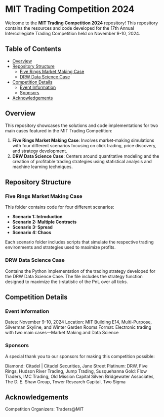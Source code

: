 # MIT Trading Competition 2024

Welcome to the **MIT Trading Competition 2024** repository! This repository contains the resources and code developed for the 17th Annual Intercollegiate Trading Competition held on November 9-10, 2024.

## Table of Contents

- [Overview](#overview)
- [Repository Structure](#repository-structure)
  - [Five Rings Market Making Case](#five-rings-market-making-case)
  - [DRW Data Science Case](#drw-data-science-case)
- [Competition Details](#competition-details)
  - [Event Information](#event-information)
  - [Sponsors](#sponsors)
- [Acknowledgements](#acknowledgements)


## Overview

This repository showcases the solutions and code implementations for two main cases featured in the MIT Trading Competition:

1. **Five Rings Market Making Case**: Involves market-making simulations with four different scenarios focusing on click trading, price discovery, and strategy development.
2. **DRW Data Science Case**: Centers around quantitative modeling and the creation of profitable trading strategies using statistical analysis and machine learning techniques.

## Repository Structure

### Five Rings Market Making Case

This folder contains code for four different scenarios:

- **Scenario 1: Introduction**
- **Scenario 2: Multiple Contracts**
- **Scenario 3: Spread**
- **Scenario 4: Chaos**

Each scenario folder includes scripts that simulate the respective trading environments and strategies used to maximize profits.

### DRW Data Science Case

Contains the Python implementation of the trading strategy developed for the DRW Data Science Case. The file includes the strategy function designed to maximize the t-statistic of the PnL over all ticks.

## Competition Details
### Event Information
Dates: November 9-10, 2024
Location: MIT Building E14, Multi-Purpose, Silverman Skyline, and Winter Garden Rooms
Format: Electronic trading with two main cases—Market Making and Data Science

### Sponsors
A special thank you to our sponsors for making this competition possible:

Diamond: Citadel | Citadel Securities, Jane Street
Platinum: DRW, Five Rings, Hudson River Trading, Jump Trading, Susquehanna
Gold: Flow Traders, IMC Trading, Old Mission Capital
Silver: Bridgewater Associates, The D. E. Shaw Group, Tower Research Capital, Two Sigma

## Acknowledgements
Competition Organizers: Traders@MIT

